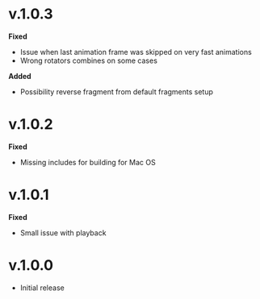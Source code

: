 # v.1.0.3

**Fixed** 
- Issue when last animation frame was skipped on very fast animations
- Wrong rotators combines on some cases

**Added**
- Possibility reverse fragment from default fragments setup

# v.1.0.2

**Fixed** 
- Missing includes for building for Mac OS

# v.1.0.1

**Fixed**
- Small issue with playback

# v.1.0.0

- Initial release
